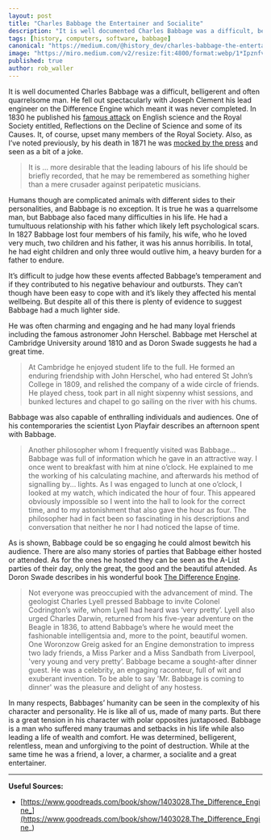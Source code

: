 ```yaml
---
layout: post
title: "Charles Babbage the Entertainer and Socialite"
description: "It is well documented Charles Babbage was a difficult, belligerent and often quarrelsome man."
tags: [history, computers, software, babbage]
canonical: "https://medium.com/@history_dev/charles-babbage-the-entertainer-and-socialite-7b3ad997d95f"
image: "https://miro.medium.com/v2/resize:fit:4800/format:webp/1*IpznfvxoJAPgEQ2YukUKfA.jpeg"
published: true
author: rob_waller
---
```

It is well documented Charles Babbage was a difficult, belligerent and often quarrelsome man. He fell out spectacularly with Joseph Clement his lead engineer on the Difference Engine which meant it was never completed. In 1830 he published his [famous attack](https://www.goodreads.com/book/show/13162379-reflections-on-the-decline-of-science-in-england) on English science and the Royal Society entitled, Reflections on the Decline of Science and some of its Causes. It, of course, upset many members of the Royal Society. Also, as I’ve noted previously, by his death in 1871 he was [mocked by the press](https://medium.com/@history_dev/the-death-of-charles-babbage-a-sad-tale-of-labour-misspent-ce46e93086e7) and seen as a bit of a joke.

> It is … more desirable that the leading labours of his life should be briefly recorded, that he may be remembered as something higher than a mere crusader against peripatetic musicians.

Humans though are complicated animals with different sides to their personalities, and Babbage is no exception. It is true he was a quarrelsome man, but Babbage also faced many difficulties in his life. He had a tumultuous relationship with his father which likely left psychological scars. In 1827 Babbage lost four members of his family, his wife, who he loved very much, two children and his father, it was his annus horribilis. In total, he had eight children and only three would outlive him, a heavy burden for a father to endure.

It’s difficult to judge how these events affected Babbage’s temperament and if they contributed to his negative behaviour and outbursts. They can’t though have been easy to cope with and it’s likely they affected his mental wellbeing. But despite all of this there is plenty of evidence to suggest Babbage had a much lighter side.

He was often charming and engaging and he had many loyal friends including the famous astronomer John Herschel. Babbage met Herschel at Cambridge University around 1810 and as Doron Swade suggests he had a great time.

> At Cambridge he enjoyed student life to the full. He formed an enduring friendship with John Herschel, who had entered St John’s College in 1809, and relished the company of a wide circle of friends. He played chess, took part in all night sixpenny whist sessions, and bunked lectures and chapel to go sailing on the river with his chums.

Babbage was also capable of enthralling individuals and audiences. One of his contemporaries the scientist Lyon Playfair describes an afternoon spent with Babbage.

> Another philosopher whom I frequently visited was Babbage... Babbage was full of information which he gave in an attractive way. I once went to breakfast with him at nine o’clock. He explained to me the working of his calculating machine, and afterwards his method of signalling by... lights. As I was engaged to lunch at one o’clock, I looked at my watch, which indicated the hour of four. This appeared obviously impossible so I went into the hall to look for the correct time, and to my astonishment that also gave the hour as four. The philosopher had in fact been so fascinating in his descriptions and conversation that neither he nor I had noticed the lapse of time.

As is shown, Babbage could be so engaging he could almost bewitch his audience. There are also many stories of parties that Babbage either hosted or attended. As for the ones he hosted they can be seen as the A-List parties of their day, only the great, the good and the beautiful attended. As Doron Swade describes in his wonderful book [The Difference Engine](https://www.goodreads.com/book/show/1403028.The_Difference_Engine_).

> Not everyone was preoccupied with the advancement of mind. The geologist Charles Lyell pressed Babbage to invite Colonel Codrington’s wife, whom Lyell had heard was ‘very pretty’. Lyell also urged Charles Darwin, returned from his five-year adventure on the Beagle in 1836, to attend Babbage’s where he would meet the fashionable intelligentsia and, more to the point, beautiful women. One Woronzow Greig asked for an Engine demonstration to impress two lady friends, a Miss Parker and a Miss Sandbath from Liverpool, 'very young and very pretty’. Babbage became a sought-after dinner guest. He was a celebrity, an engaging raconteur, full of wit and exuberant invention. To be able to say 'Mr. Babbage is coming to dinner' was the pleasure and delight of any hostess.

In many respects, Babbages’ humanity can be seen in the complexity of his character and personality. He is like all of us, made of many parts. But there is a great tension in his character with polar opposites juxtaposed. Babbage is a man who suffered many traumas and setbacks in his life while also leading a life of wealth and comfort. He was determined, belligerent, relentless, mean and unforgiving to the point of destruction. While at the same time he was a friend, a lover, a charmer, a socialite and a great entertainer.

---

**Useful Sources:**

- [https://www.goodreads.com/book/show/1403028.The_Difference_Engine_](https://www.goodreads.com/book/show/1403028.The_Difference_Engine_)